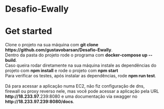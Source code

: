 # Desafio-Ewally

<div>
    <h1>Get started</h1>
    Clone o projeto na sua máquina com <b>git clone https://github.com/gustavobarsan/Desafio-Ewally</b>.<br> 
    Dentro da pasta do projeto rode o programa com <b>docker-compose up --build</b>.<br>
    Caso queira rodar diretamente na sua máquina instale as dependências do projeto com <b>npm install</b> e rode o projeto com <b>npm start</b><br>
    Para verificar os testes, após instalar as dependências, rode <b>npm run test</b>.<br><br>
    Dá para acessar a aplicação numa EC2, não fiz configuração de dns, firewall ou proxy reverso nele, mas você pode acessar a aplicação pela URL <b>http://18.233.97</b>.239:8080 e uma documentação via swagger no <b>http://18.233.97.239:8080/docs</b>.
</div>